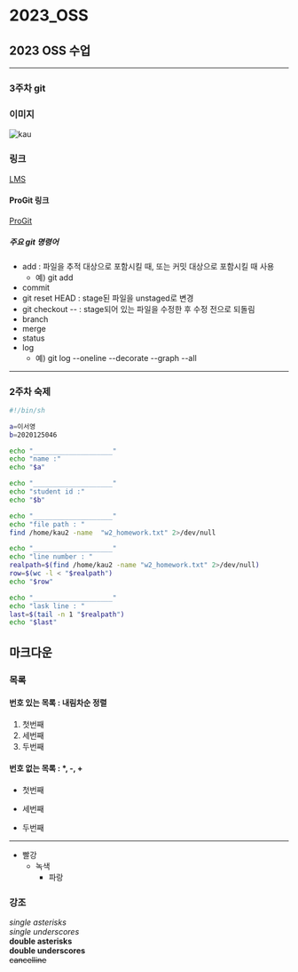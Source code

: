 # 2023_OSS
## 2023 OSS 수업 

-----
### 3주차 git

### 이미지
![kau](https://user-images.githubusercontent.com/105160895/227480566-5c4706f9-4008-4ed0-a5be-383bce896b1f.png)



### 링크   
[LMS](https://lms.kau.ac.kr "항공대학교 강의관리시스템")

#### ProGit 링크
[ProGit](https://git-scm.com/book/ko/v2 "git 문서, 한국어")


##### 주요 git 명령어
* add : 파일을 추적 대상으로 포함시킬 때, 또는 커밋 대상으로 포함시킬 때 사용
    * 예) git add <file name>
* commit
* git reset HEAD <file> : stage된 파일을 unstaged로 변경
* git checkout -- <file> : stage되어 있는 파일을 수정한 후 수정 전으로 되돌림 
* branch
* merge
* status
* log
    * 예) git log --oneline --decorate --graph --all

------
### 2주차 숙제

```bash
#!/bin/sh

a=이서영
b=2020125046

echo "____________________"
echo "name :"
echo "$a"

echo "____________________"
echo "student id :"
echo "$b"

echo "____________________"
echo "file path : "
find /home/kau2 -name  "w2_homework.txt" 2>/dev/null

echo "____________________"
echo "line number : "
realpath=$(find /home/kau2 -name "w2_homework.txt" 2>/dev/null)
row=$(wc -l < "$realpath")
echo "$row"

echo "____________________"
echo "lask line : "
last=$(tail -n 1 "$realpath")
echo "$last" 

```

## 마크다운
### 목록
#### 번호 있는 목록 : 내림차순 정렬
1. 첫번째
3. 세번째
2. 두번째

#### 번호 없는 목록 : *, -, +
* 첫번째
- 세번째
+ 두번째
-----
* 빨강
  * 녹색
    * 파랑

### 강조
*single asterisks*    
_single underscores_    
**double asterisks**    
__double underscores__    
~~cancelline~~    

